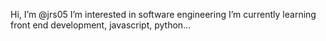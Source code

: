 Hi, I’m @jrs05
I’m interested in software engineering
I’m currently learning front end development, javascript, python...



<!---
jrs05/jrs05 is a ✨ special ✨ repository because its `README.md` (this file) appears on your GitHub profile.
You can click the Preview link to take a look at your changes.
--->
